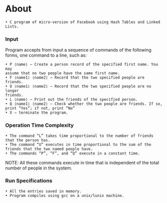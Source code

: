 # About

    • C program of micro-version of Facebook using Hash Tables and Linked Lists.

### Input

Program accepts from input a sequence of commands of the following forms, one command to a line, such as:

    • P ⟨name⟩ – Create a person record of the specified first name. You may
    assume that no two people have the same first name.
    • F ⟨name1⟩ ⟨name2⟩ — Record that the two specified people are friends.
    • U ⟨name1⟩ ⟨name2⟩ — Record that the two specified people are no longer
    friends.
    • L ⟨name⟩ — Print out the friends of the specified person.
    • Q ⟨name1⟩ ⟨name2⟩ — Check whether the two people are friends. If so,
    print “Yes”; if not, print “No”
    • X – terminate the program.

### Operation Time Complexity

    • The command “L” takes time proportional to the number of friends that the person has. 
    • The command “U” executes in time proportional to the sum of the friends that the two named people have. 
    • The commands “P”, “F”, and “Q” execute in a constant time.

NOTE: All these commands execute in time that is independent of the total number of people in
the system.

### Run Specifications

    • All the entries saved in memory.
    • Program compiles using gcc on a unix/lunix machine. 

